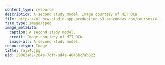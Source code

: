 ```yaml
---
content_type: resource
description: A second study model. Image courtesy of MIT OCW.
file: https://ol-ocw-studio-app-production.s3.amazonaws.com/courses/4-125b-architecture-studio-building-in-landscapes-fall-2005/29063ad2284e7dff8d4a4045bc7ab322_raja4.jpg
file_type: image/jpeg
image_metadata:
  caption: A second study model.
  credit: Image courtesy of MIT OCW.
  image-alt: A second study model.
resourcetype: Image
title: raja4.jpg
uid: 29063ad2-284e-7dff-8d4a-4045bc7ab322
---
```

